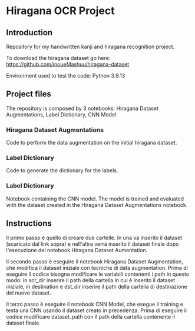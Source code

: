 # Hiragana OCR Project

## Introduction
Repository for my handwritten kanji and hiragana recognition project.

To download the hiragana dataset go here: https://github.com/inoueMashuu/hiragana-dataset

Environment used to test the code: Python 3.9.13

## Project files
The repository is composed by 3 notebooks: Hiragana Dataset Augmentations, Label Dictionary, CNN Model
### Hiragana Dataset Augmentations
Code to perform the data augmentation on the initial hiragana dataset.
### Label Dictionary
Code to generate the dictionary for the labels.
### Label Dictionary
Notebook containing the CNN model. The model is trained and evaluated with the dataset created in the Hiragana Dataset Augmentations notebook.

## Instructions

Il primo passo è quello di creare due cartelle. In una va inserito il dataset (scaricato dal link sopra) e nell'altra verrà inserito il dataset finale dopo l'esecuzione del notebook Hiragana Dataset Aumentation.

Il secondo passo è eseguire il notebook Hiragana Dataset Augmentation, che modifica il dataset iniziale con tecniche di data augmentation. Prima di eseguire il codice bisogna modificare le variabili contenenti i path in questo modo: in scr_dir inserire il path della cartella in cui è inserito il dataset iniziale, in destination e dst_dir inserire il path della cartella di destinazione del nuovo dataset.

Il terzo passo è eseguire il notebook CNN Model, che esegue il training e testa una CNN usando il dataset creato in precedenza. Prima di eseguire il codice modificare dataset_path con il path della cartella contenente il dataset finale.
